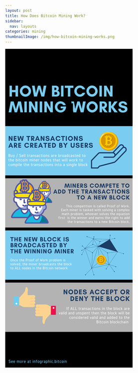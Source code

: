 ```yaml
---
layout: post
title: How Does Bitcoin Mining Work?
sidebar:
  nav: layouts
categories: mining
thumbnailImage: /img/how-bitcoin-mining-works.png
---
```

![How Mining Workss](/img/how-bitcoin-mining-works.png)

